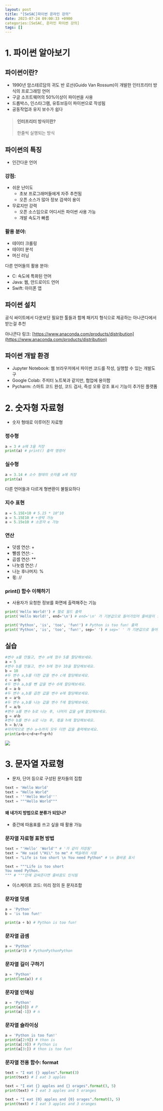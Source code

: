 ```yaml
---
layout: post
title: "[SeSAC]파이썬 온라인 강의"
date: 2023-07-24 09:00:33 +0900
categories:[SeSAC, 온라인 파이썬 강의]
tags: []
---
```


# 1. 파이썬 알아보기

## 파이썬이란?

- 1990년 암스테르담의 귀도 반 로선(Guido Van Rossum)이 개발한 인터프리터 방식의 프로그래밍 언어
- 구글 소프트웨어의 50%이상이 파이썬을 사용
- 드롭박스, 인스타그램, 유튜브등이 파이썬으로 작성됨
- 공동작업과 유지 보수가 쉽다

> #### 인터프리터 방식이란?
> 한줄씩 실행되는 방식


## 파이썬의 특징
- 인간다운 언어

### 강점:
- 쉬운 난이도
	- 초보 프로그래머들에게 자주 추천됨
	- 오픈 소스가 많아 정보 검색이 용이
- 무료지만 강력
	- 오픈 소스임으로 어디서든 파이썬 사용 가능
	- 개발 속도가 빠름

### 활용 분야:
- 테이터 크롤링
- 테이터 분석
- 머신 러닝


다른 언어들의 활용 분야:
- C: 속도에 특화된 언어
- Java: 웹, 안드로이드 언어
- Swift: 아이폰 앱

## 파이썬 설치

공식 싸이트에서 다운보단 필요한 툴들과 함께 패키지 형식으로 제공하는 아나콘다에서 받는걸 추천

아나콘다 링크: [https://www.anaconda.com/products/distribution](https://www.anaconda.com/products/distribution)

## 파이썬 개발 환경
- Jupyter Notebook: 웹 브라우저에서 파이썬 코드를 작성, 실행할 수 있는 개발도구
- Google Colab: 주피터 노트북과 같지만, 협업에 용이함
- Pycharm: 스마트 코드 완성, 코드 검사, 즉성 오류 강조 표시 기능이 추가된 플랫폼

# 2. 숫자형 자료형

- 숫자 형태로 이루어진 자료형

### 정수형
```python
a = 3 # a에 3을 저장
print(a) # print() 출력 명령어
```

### 실수형
```python
a = 3.14 # 소수 형태의 숫자를 a에 저장
print(a)
```

다른 언어들과 다르게 형변환이 불필요하다

### 지수 표현
```python
a = 5.15E+10 # 5.15 * 10^10
a = 5.15E10 # +생략 가능
a = 5.15e10 # 소문자 e 가능
```

### 연산
- 덧셈 연산: +
- 뺄셈 연산: -
- 곱셈 연산: **
- 나눗셈 연산: /
- 나눈 후나머지: %
- 몫: //

### print() 함수 이해하기
- 사용자가 요청한 정보를 화면에 출력해주는 기능

```python
print('Hello World!') # 헬로 월드 출력
print('Hello World!', end='\n') # end='\n' 가 기본값으로 들어가있어 줄바꿈이 실행된다
```

```python
print('Python', 'is', 'too', 'fun!') # Python is too fun! 출력
print('Python', 'is', 'too', 'fun!', sep=' ') # sep=' ' 가 기본값으로 들어가있어 ,마다 띄어쓰기가 실행됨
```

## 실습

```python
#변수 a를 만들고, 변수 a에 정수 5를 할당해보세요.
a = 5
#변수 b를 만들고, 변수 b에 정수 10을 할당해보세요.
b = 10
#두 변수 a,b를 더한 값을 변수 c에 할당해보세요.
c = a+b
#두 변수 a,b를 뺀 값을 변수 d에 할당해보세요.
d = a-b
#두 변수 a,b를 곱한 값을 변수 e에 할당해보세요.
e = a*b
#두 변수 a,b를 나눈 값을 변수 f에 할당해보세요.
f = a/b
#변수 a를 변수 b로 나눈 후, 나머지 값을 g에 할당해보세요.
g = a%b
#변수 b를 변수 a로 나눈 후, 몫을 h에 할당해보세요.
h = b//a
#마지막으로 변수 a~h까지 모두 더한 값을 출력해보세요.
print(a+b+c+d+e+f+g+h)
```

![](https://i.imgur.com/jj66JW8.png)

# 3. 문자열 자료형

- 문자, 단어 등으로 구성된 문자들의 집합

```python
text = 'Hello World'
text = "Hello World"
text = '''Hello World'''
text = """Hello World"""
```

#### 왜 네가지 방법으로 분류가 되있나?
- 중간에 따옴표를 쓰고 싶을 때 활용 가능

### 문자열 자료형 표현 방법
```python
text = "'Hello' 'World'" # '가 같이 저장됨'
text = "He said \"Hi\" to me" # 백슬래쉬 사용
text = "Life is too short \n You need Python" # \n 줄바꿈 표시

text = """Life is too short
You need Python.
""" # """안에 감싸준다면 줄바꿈도 인식됨
```

- 이스케이프 코드: 미리 정의 둔 문자조합

### 문자열 덧셈

```python
a = 'Python'
b = 'is too fun!'

print(a + b) # Python is too fun!
```

### 문자열 곱셈

```python
a = 'Python'
print(a*3) # PythonPythonPython
```

### 문자열 길이 구하기

```python
a = 'Python'
print(len(a)) # 6
```

### 문자열 인덱싱

```python
a = 'Python'
print(a[0]) # P
print(a[-1]) # n
```

### 문자열 슬라이싱

```python
a = 'Python is too fun!'
print(a[2:9]) # thon is
print(a[:9]) # Python is
print(a[3:]) # thon is too fun!
```

### 문자열 전용 함수: format

```python
text = "I eat {} apples".format(3)
print(text) # I eat 3 apples

text = "I eat {} apples and {} orages".format(3, 5)
print(text) # I eat 3 apples and 5 oranges

text = "I eat {0} apples and {0} orages".format(3, 5)
print(text) # I eat 3 apples and 3 oranges
```

